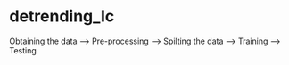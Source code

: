 # detrending_lc

Obtaining the data --> Pre-processing --> Spilting the data --> Training --> Testing
